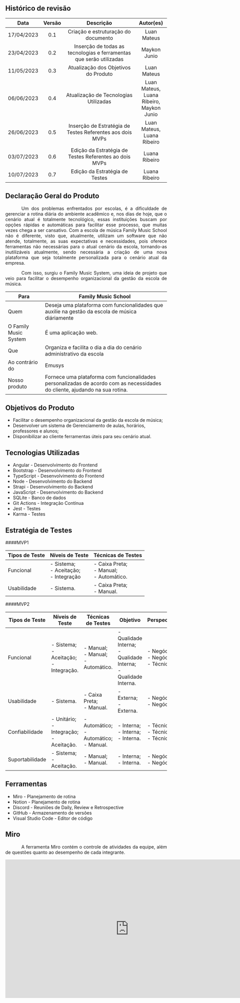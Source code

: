 ## Histórico de revisão

|    Data    | Versão |                              Descrição                              |                     Autor(es)                      |
| :--------: | :----: | :-----------------------------------------------------------------: | :------------------------------------------------: |
| 17/04/2023 |  0.1   |                 Criação e estruturação do documento                 |                    Luan Mateus                     |
| 23/04/2023 |  0.2   | Inserção de todas as tecnologias e ferramentas que serão utilizadas |                    Maykon Junio                    |
| 11/05/2023 |  0.3   |                Atualização dos Objetivos do Produto                 |                    Luan Mateus                     |
| 06/06/2023 |  0.4   |                Atualização de Tecnologias Utilizadas                | Luan Mateus, <br> Luana Ribeiro, <br> Maykon Junio |
| 26/06/2023 |  0.5   |      Inserção de Estratégia de Testes Referentes aos dois MVPs      |           Luan Mateus,<br>Luana Ribeiro            |
| 03/07/2023 | 0.6 | Edição da Estratégia de Testes Referentes ao dois MVPs | Luana Ribeiro |
| 10/07/2023 | 0.7 | Edição da Estratégia de Testes | Luana Ribeiro |


## Declaração Geral do Produto

<p style="text-indent: 50px;text-align: justify;">Um dos problemas enfrentados por escolas, é a dificuldade de gerenciar a rotina diária do ambiente acadêmico e, nos dias de hoje, que o cenário atual é totalmente tecnológico, essas instituições buscam por opções rápidas e automáticas para facilitar esse processo, que muitas vezes chega a ser cansativo. Com a escola de música Family Music School não é diferente, visto que, atualmente, utilizam um software que não atende, totalmente, as suas expectativas e necessidades, pois oferece ferramentas não necessárias para o atual cenário da escola, tornando-as inutilizáveis atualmente, sendo necessária a criação de uma nova plataforma que seja totalmente personalizada para o cenário atual da empresa.
</p>
<p style="text-indent: 50px;text-align: justify;">
Com isso, surgiu o Family Music System, uma ideia de projeto que veio para facilitar o desempenho organizacional da gestão da escola de música.</p>

| Para                  | Family Music School                                                                                                         |
| --------------------- | --------------------------------------------------------------------------------------------------------------------------- |
| Quem                  | Deseja uma plataforma com funcionalidades que auxilie na gestão da escola de música diáriamente                             |
| O Family Music System | É uma aplicação web.                                                                                                        |
| Que                   | Organiza e facilita o dia a dia do cenário administrativo da escola                                                         |
| Ao contrário do       | Emusys                                                                                                                      |
| Nosso produto         | Fornece uma plataforma com funcionalidades personalizadas de acordo com as necessidades do cliente, ajudando na sua rotina. |

## Objetivos do Produto

- Facilitar o desempenho organizacional da gestão da escola de música;
- Desenvolver um sistema de Gerenciamento de aulas, horários, professores e alunos;
- Disponibilizar ao cliente ferramentas úteis para seu cenário atual.

## Tecnologias Utilizadas

- Angular - Desenvolvimento do Frontend
- Bootstrap - Desenvolvimento do Frontend
- TypeScript - Desenvolvimento do Frontend
- Node - Desenvolvimento do Backend
- Strapi - Desenvolvimento do Backend
- JavaScript - Desenvolvimento do Backend
- SQLite - Banco de dados
- Git Actions - Integração Contínua
- Jest - Testes
- Karma - Testes

## Estratégia de Testes

####MVP1 

| Tipos de Teste | Níveis de Teste | Técnicas de Testes |
| -------------------------- | ------------- | ------------------------------------------ |
| Funcional | - Sistema; </br> - Aceitação; </br> - Integração | - Caixa Preta; </br> - Manual; </br> - Automático. |
| Usabilidade | - Sistema. | - Caixa Preta; </br> - Manual. | 

####MVP2

| Tipos de Teste | Níveis de Teste | Técnicas de Testes | Objetivo | Perspectiva |
| -------------------------- | ------------- | -------------------------------- | --------- | -----------|
| Funcional | - Sistema; </br> - Aceitação; </br> - Integração. | - Manual; </br> - Manual; </br> - Automático. | - Qualidade Interna;</br> - Qualidade Interna; </br> - Qualidade Interna. | - Negócio; </br> - Negócio; </br> - Técnico. |
| Usabilidade | - Sistema. | - Caixa Preta; </br> - Manual. | - Externa; </br> - Externa. | - Negócio; </br> - Negócio. |
| Confiabilidade | - Unitário; </br> - Integração; </br> - Aceitação. | - Automático; </br> - Automático; </br> - Manual. | - Interna; </br> - Interna; </br> - Interna. | - Técnico; </br> - Técnico; </br> - Técnico. |
| Suportabilidade | - Sistema; </br> - Aceitação. | - Manual; </br> - Manual. | - Interna; </br> - Interna. | - Negócio; </br> - Negócio. |


## Ferramentas

- Miro - Planejamento de rotina
- Notion - Planejamento de rotina
- Discord - Reuniões de Daily, Review e Retrospective
- GitHub - Armazenamento de versões
- Visual Studio Code - Editor de código

## Miro

<p style="text-indent: 50px;text-align: justify;">A ferramenta Miro contém o controle de atividades da equipe, além de questões quanto ao desempenho de cada integrante.</p>

<p align="center">
<iframe width="768" height="432" src="https://miro.com/app/board/uXjVMVoHHhw=/?share_link_id=619056764609" frameborder="0" scrolling="no" allowfullscreen></iframe>
</p>
